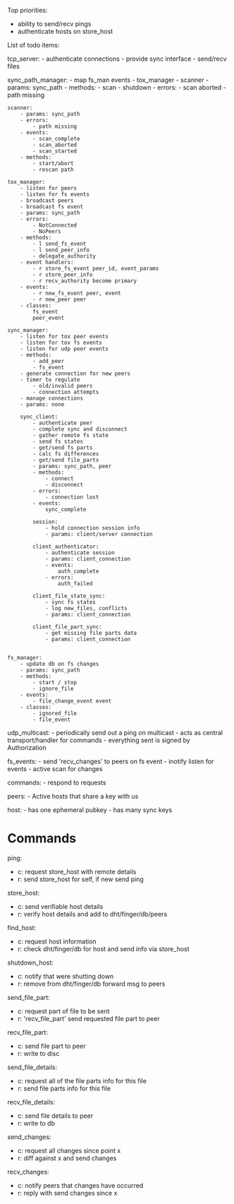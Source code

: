 Top priorities:
- ability to send/recv pings
- authenticate hosts on store_host

List of todo items:

tcp_server:
    - authenticate connections
    - provide sync interface
        - send/recv files

sync_path_manager:
    - map fs_man events 
        - tox_manager
        - scanner
    - params: sync_path
    - methods:
        - scan
        - shutdown
    - errors:
        - scan aborted
        - path missing

    scanner:
        - params: sync_path
        - errors:
            - path missing
        - events:
            - scan_complete
            - scan_aborted
            - scan_started
        - methods:
            - start/abort
            - rescan path
    
    tox_manager:
        - listen for peers
        - listen for fs events
        - broadcast peers
        - broadcast fs event
        - params: sync_path
        - errors:
            - NotConnected
            - NoPeers
        - methods: 
            - l send_fs_event
            - l send_peer_info
            - delegate_authority
        - event handlers:
            - r store_fs_event peer_id, event_params
            - r store_peer_info
            - r recv_authority become primary
        - events:
            - r new_fs_event peer, event
            - r new_peer peer
        - classes:
            fs_event
            peer_event

    sync_manager:
        - listen for tox peer events
        - listen for tox fs events
        - listen for udp peer events
        - methods:
            - add_peer
            - fs_event
        - generate connection for new peers
        - timer to regulate
            - old/invalid peers
            - connection attempts
        - manage connections
        - params: none

        sync_client:
            - authenticate peer
            - complete sync and disconnect
            - gather remote fs state
            - send fs states
            - get/send fs parts
            - calc fs differences
            - get/send file_parts
            - params: sync_path, peer
            - methods:
                - connect
                - disconnect
            - errors:
                - connection lost
            - events:
                sync_complete

            session:
                - hold connection session info
                - params: client/server connection
            
            client_authenticator:
                - authenticate session
                - params: client_connection
                - events:
                    auth_complete
                - errors:
                    auth_failed
            
            client_file_state_sync:
                - sync fs states
                - log new_files, conflicts
                - params: client_connection

            client_file_part_sync:
                - get missing file parts data
                - params: client_connection


    fs_manager:
        - update db on fs changes
        - params: sync_path
        - methods:
            - start / stop
            - ignore_file
        - events:
            - file_change_event event
        - classes:
            - ignored_file
            - file_event

udp_multicast:
    - periodically send out a ping on multicast
    - acts as central transport/handler for commands
    - everything sent is signed by Authorization

fs_events:
    - send 'recv_changes' to peers on fs event
    - inotify listen for events
    - active scan for changes

commands:
    - respond to requests

peers:
    - Active hosts that share a key with us

host:
    - has one ephemeral pubkey
    - has many sync keys

# Commands

ping:
- c: request store_host with remote details
- r: send store_host for self, if new send ping

store_host:
- c: send verifiable host details
- r: verify host details and add to dht/finger/db/peers

find_host:
- c: request host information 
- r: check dht/finger/db for host and send info via store_host

shutdown_host:
- c: notify that were shutting down
- r: remove from dht/finger/db
     forward msg to peers

send_file_part:
- c: request part of file to be sent
- r: 'recv_file_part' send requested file part to peer

recv_file_part:
- c: send file part to peer
- r: write to disc

send_file_details:
- c: request all of the file parts info for this file
- r: send file parts info for this file

recv_file_details:
- c: send file details to peer
- r: write to db

send_changes:
- c: request all changes since point x
- r: diff against x and send changes

recv_changes:
- c: notify peers that changes have occurred
- r: reply with send changes since x
